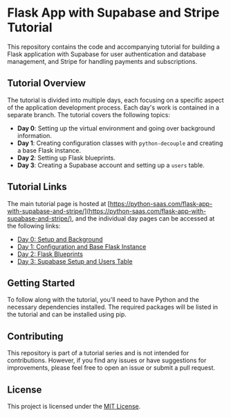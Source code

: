 # Flask App with Supabase and Stripe Tutorial

This repository contains the code and accompanying tutorial for building a Flask application with Supabase for user authentication and database management, and Stripe for handling payments and subscriptions.

## Tutorial Overview

The tutorial is divided into multiple days, each focusing on a specific aspect of the application development process. Each day's work is contained in a separate branch. The tutorial covers the following topics:

- **Day 0**: Setting up the virtual environment and going over background information.
- **Day 1**: Creating configuration classes with `python-decouple` and creating a base Flask instance.
- **Day 2**: Setting up Flask blueprints.
- **Day 3**: Creating a Supabase account and setting up a `users` table.

## Tutorial Links

The main tutorial page is hosted at [https://python-saas.com/flask-app-with-supabase-and-stripe/](https://python-saas.com/flask-app-with-supabase-and-stripe/), and the individual day pages can be accessed at the following links:

- [Day 0: Setup and Background](https://python-saas.com/flask-supabase-stripe-day0/)
- [Day 1: Configuration and Base Flask Instance](https://python-saas.com/flask-app-with-supabase-and-stripe-day-1-config/)
- [Day 2: Flask Blueprints](https://python-saas.com/flask-app-with-supabase-and-stripe-day-2-flask-blueprints/)
- [Day 3: Supabase Setup and Users Table](https://python-saas.com/flask-app-with-supabase-and-stripe-day-3-supabase-pt-1-setup/)

## Getting Started

To follow along with the tutorial, you'll need to have Python and the necessary dependencies installed. The required packages will be listed in the tutorial and can be installed using pip.

## Contributing

This repository is part of a tutorial series and is not intended for contributions. However, if you find any issues or have suggestions for improvements, please feel free to open an issue or submit a pull request.

## License

This project is licensed under the [MIT License](LICENSE).
